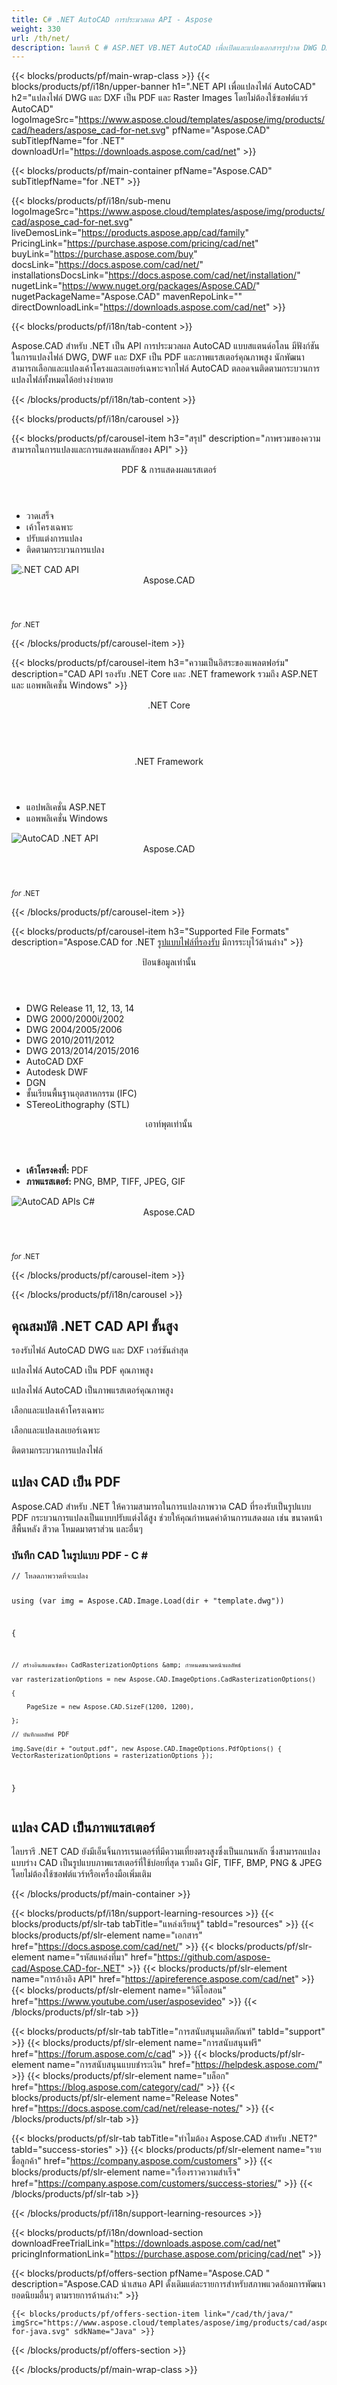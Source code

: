 ```yaml
---
title: C# .NET AutoCAD การประมวลผล API - Aspose 
weight: 330
url: /th/net/ 
description: ไลบรารี C # ASP.NET VB.NET AutoCAD เพื่อเปิดและแปลงเอกสารรูปวาด DWG DXF เป็น PDF PNG GIF BMP JPEG และ TIFF
---
```


{{< blocks/products/pf/main-wrap-class >}}
{{< blocks/products/pf/i18n/upper-banner h1=".NET API เพื่อแปลงไฟล์ AutoCAD" h2="แปลงไฟล์ DWG และ DXF เป็น PDF และ Raster Images โดยไม่ต้องใช้ซอฟต์แวร์ AutoCAD" logoImageSrc="https://www.aspose.cloud/templates/aspose/img/products/cad/headers/aspose_cad-for-net.svg" pfName="Aspose.CAD" subTitlepfName="for .NET" downloadUrl="https://downloads.aspose.com/cad/net" >}}

{{< blocks/products/pf/main-container pfName="Aspose.CAD" subTitlepfName="for .NET" >}}

{{< blocks/products/pf/i18n/sub-menu logoImageSrc="https://www.aspose.cloud/templates/aspose/img/products/cad/aspose_cad-for-net.svg" liveDemosLink="https://products.aspose.app/cad/family" PricingLink="https://purchase.aspose.com/pricing/cad/net" buyLink="https://purchase.aspose.com/buy" docsLink="https://docs.aspose.com/cad/net/" installationsDocsLink="https://docs.aspose.com/cad/net/installation/" nugetLink="https://www.nuget.org/packages/Aspose.CAD/" nugetPackageName="Aspose.CAD" mavenRepoLink="" directDownloadLink="https://downloads.aspose.com/cad/net" >}}

{{< blocks/products/pf/i18n/tab-content >}}
<p>
 Aspose.CAD สำหรับ .NET เป็น API การประมวลผล AutoCAD แบบสแตนด์อโลน มีฟังก์ชันในการแปลงไฟล์ DWG, DWF และ DXF เป็น PDF และภาพแรสเตอร์คุณภาพสูง นักพัฒนาสามารถเลือกและแปลงเค้าโครงและเลเยอร์เฉพาะจากไฟล์ AutoCAD ตลอดจนติดตามกระบวนการแปลงไฟล์ทั้งหมดได้อย่างง่ายดาย
</p>

{{< /blocks/products/pf/i18n/tab-content >}}

<!--Diagrams Start-->
{{< blocks/products/pf/i18n/carousel >}}

{{< blocks/products/pf/carousel-item h3="สรุป" description="ภาพรวมของความสามารถในการแปลงและการแสดงผลหลักของ API" >}}
<div class="diagram1 d1-net">
 <div class="d1-row">
  <div class="d1-col d1-left">
  </div>
  <!--/left-->
  <div class="d1-col d1-right">
   <header>
    <i class="fa fa-copy">
    </i>
    PDF &amp; การแสดงผลแรสเตอร์
   </header>
   <ul>
    <li>
     วาดเสร็จ
    </li>
    <li>
     เค้าโครงเฉพาะ
    </li>
    <li>
     ปรับแต่งการแปลง
    </li>
    <li>
     ติดตามกระบวนการแปลง
    </li>
   </ul>
  </div>
  <!--/right-->
 </div>
 <!--/row-->
 <div class="d1-logo">
  <img alt=".NET CAD API" src="https://www.aspose.cloud/templates/aspose/img/products/cad/aspose_cad-for-net.svg"/>
  <header>
   Aspose.CAD
  </header>
  <footer>
   <small>
    <em>
     for
    </em>
    .NET
   </small>
  </footer>
 </div>
 <!--/logo-->
</div>

{{< /blocks/products/pf/carousel-item >}}

{{< blocks/products/pf/carousel-item h3="ความเป็นอิสระของแพลตฟอร์ม" description="CAD API รองรับ .NET Core และ .NET framework รวมถึง ASP.NET และ แอพพลิเคชั่น Windows" >}}
<div class="diagram1 d1-net">
 <div class="d1-row">
  <div class="d1-col d1-left">
  </div>
  <!--/left-->
  <div class="d1-col d1-right">
   <header>
    <i class="fa fa-cubes">
    </i>
    .NET Core
   </header>
   <br/>
   <header>
    <i class="fa fa-cubes">
    </i>
    .NET Framework
   </header>
   <ul>
    <li>
     แอปพลิเคชั่น ASP.NET
    </li>
    <li>
     แอพพลิเคชั่น Windows
    </li>
   </ul>
  </div>
  <!--/right-->
 </div>
 <!--/row-->
 <div class="d1-logo">
  <img alt="AutoCAD .NET API" src="https://www.aspose.cloud/templates/aspose/img/products/cad/aspose_cad-for-net.svg"/>
  <header>
   Aspose.CAD
  </header>
  <footer>
   <small>
    <em>
     for
    </em>
    .NET
   </small>
  </footer>
 </div>
 <!--/logo-->
</div>

{{< /blocks/products/pf/carousel-item >}}

{{< blocks/products/pf/carousel-item h3="Supported File Formats" description="Aspose.CAD for .NET [รูปแบบไฟล์ที่รองรับ](https://docs.aspose.com/cad/net/supported-file-formats/)  มีการระบุไว้ด้านล่าง" >}}
<div class="diagram1 d2 d1-net">
 <div class="d1-row">
  <div class="d1-col d1-left">
   <header>
    <i class="fa fa-long-arrow-down">
    </i>
    ป้อนข้อมูลเท่านั้น
   </header>
   <ul>
    <li>
     DWG Release 11, 12, 13, 14
    </li>
    <li>
     DWG 2000/2000i/2002
    </li>
    <li>
     DWG 2004/2005/2006
    </li>
    <li>
     DWG 2010/2011/2012
    </li>
    <li>
     DWG 2013/2014/2015/2016
    </li>
    <li>
     AutoCAD DXF
    </li>
    <li>
     Autodesk DWF
    </li>
    <li>
     DGN
    </li>
    <li>
     ชั้นเรียนพื้นฐานอุตสาหกรรม (IFC)
    </li>
    <li>
     STereoLithography (STL)
    </li>
   </ul>
  </div>
  <!--/left-->
  <div class="d1-col d1-right">
   <header>
    <i class="fa fa-mail-forward">
    </i>
    เอาท์พุตเท่านั้น
   </header>
   <ul>
    <li>
     <b>
      เค้าโครงคงที่:
     </b>
     PDF
    </li>
    <li>
     <b>
      ภาพแรสเตอร์:
     </b>
     PNG, BMP, TIFF, JPEG, GIF
    </li>
   </ul>
  </div>
  <!--/right-->
 </div>
 <!--/row-->
 <div class="d1-logo">
  <img alt="AutoCAD APIs C#" src="https://www.aspose.cloud/templates/aspose/img/products/cad/aspose_cad-for-net.svg"/>
  <header>
   Aspose.CAD
  </header>
  <footer>
   <small>
    <em>
     for
    </em>
    .NET
   </small>
  </footer>
 </div>
 <!--/logo-->
</div>

{{< /blocks/products/pf/carousel-item >}}

{{< /blocks/products/pf/i18n/carousel >}}
<!--Diagrams End-->

<!--Feature-section Start-->
<div class="container-fluid features-section singleproduct bg-gray">
 <a class="anchor" id="features" name="features">
 </a>
 <div class="row">
  <div class="container">
   <h2 class="pr-ft">
    คุณสมบัติ .NET CAD API ขั้นสูง
   </h2>
   <p>
   </p>
   <div class="col-lg-4">
    <em class="fa fa-files-o ico-blue fa-2x col-lg-2">
    </em>
    <p class="col-lg-10">
     รองรับไฟล์ AutoCAD DWG และ DXF เวอร์ชันล่าสุด
    </p>
   </div>
   <div class="col-lg-4">
    <em class="fa fa-file-pdf-o ico-blue fa-2x col-lg-2">
    </em>
    <p class="col-lg-10">
     แปลงไฟล์ AutoCAD เป็น PDF คุณภาพสูง
    </p>
   </div>
   <div class="col-lg-4">
    <em class="fa fa-image ico-blue fa-2x col-lg-2">
    </em>
    <p class="col-lg-10">
     แปลงไฟล์ AutoCAD เป็นภาพแรสเตอร์คุณภาพสูง
    </p>
   </div>
   <div class="col-lg-4">
    <em class="fa fa-object-group ico-blue fa-2x col-lg-2">
    </em>
    <p class="col-lg-10">
     เลือกและแปลงเค้าโครงเฉพาะ
    </p>
   </div>
   <div class="col-lg-4">
    <em class="fa fa-object-ungroup ico-blue fa-2x col-lg-2">
    </em>
    <p class="col-lg-10">
     เลือกและแปลงเลเยอร์เฉพาะ
    </p>
   </div>
   <div class="col-lg-4">
    <em class="fa fa-cogs ico-blue fa-2x col-lg-2">
    </em>
    <p class="col-lg-10">
     ติดตามกระบวนการแปลงไฟล์
    </p>
   </div>
   <div class="col-lg-12">
    <h2 class="h2title">
     แปลง CAD เป็น PDF
    </h2>
    <p>
     Aspose.CAD สำหรับ .NET ให้ความสามารถในการแปลงภาพวาด CAD ที่รองรับเป็นรูปแบบ PDF กระบวนการแปลงเป็นแบบปรับแต่งได้สูง ช่วยให้คุณกำหนดค่าด้านการแสดงผล เช่น ขนาดหน้า สีพื้นหลัง สีวาด โหมดมาตราส่วน และอื่นๆ
    </p>
    <div class="codeblock" id="code">
     <h3>
      บันทึก CAD ในรูปแบบ PDF - C #
     </h3>
     <pre><code class="cs">// โหลดภาพวาดที่จะแปลง

using (var img = Aspose.CAD.Image.Load(dir + "template.dwg"))

{

    // สร้างอินสแตนซ์ของ CadRasterizationOptions &amp; กำหนดขนาดหน้าผลลัพธ์

    var rasterizationOptions = new Aspose.CAD.ImageOptions.CadRasterizationOptions()

    {

        PageSize = new Aspose.CAD.SizeF(1200, 1200),

    };

    // บันทึกผลลัพธ์ PDF

    img.Save(dir + "output.pdf", new Aspose.CAD.ImageOptions.PdfOptions() { VectorRasterizationOptions = rasterizationOptions });

}</code></pre>
    </div>
   </div>
   <div class="col-lg-12">
    <h2 class="h2title">
     แปลง CAD เป็นภาพแรสเตอร์
    </h2>
    <p>
     ไลบรารี .NET CAD ยังมีเอ็นจิ้นการเรนเดอร์ที่มีความเที่ยงตรงสูงซึ่งเป็นแกนหลัก ซึ่งสามารถแปลงแบบร่าง CAD เป็นรูปแบบภาพแรสเตอร์ที่ใช้บ่อยที่สุด รวมถึง GIF, TIFF, BMP, PNG &amp; JPEG โดยไม่ต้องใช้ซอฟต์แวร์หรือเครื่องมือเพิ่มเติม
    </p>
   </div>
  </div>
 </div>
</div>
<!--Feature-section End-->

{{< /blocks/products/pf/main-container >}}


{{< blocks/products/pf/i18n/support-learning-resources >}}
{{< blocks/products/pf/slr-tab tabTitle="แหล่งเรียนรู้" tabId="resources" >}}
{{< blocks/products/pf/slr-element name="เอกสาร" href="https://docs.aspose.com/cad/net/" >}}
{{< blocks/products/pf/slr-element name="รหัสแหล่งที่มา" href="https://github.com/aspose-cad/Aspose.CAD-for-.NET" >}}
{{< blocks/products/pf/slr-element name="การอ้างอิง API" href="https://apireference.aspose.com/cad/net" >}}
{{< blocks/products/pf/slr-element name="วิดีโอสอน" href="https://www.youtube.com/user/asposevideo" >}}
{{< /blocks/products/pf/slr-tab >}}

{{< blocks/products/pf/slr-tab tabTitle="การสนับสนุนผลิตภัณฑ์" tabId="support" >}}
{{< blocks/products/pf/slr-element name="การสนับสนุนฟรี" href="https://forum.aspose.com/c/cad" >}}
{{< blocks/products/pf/slr-element name="การสนับสนุนแบบชำระเงิน" href="https://helpdesk.aspose.com/" >}}
{{< blocks/products/pf/slr-element name="บล็อก" href="https://blog.aspose.com/category/cad/" >}}
{{< blocks/products/pf/slr-element name="Release Notes" href="https://docs.aspose.com/cad/net/release-notes/" >}}
{{< /blocks/products/pf/slr-tab >}}

{{< blocks/products/pf/slr-tab tabTitle="ทำไมต้อง Aspose.CAD สำหรับ .NET?" tabId="success-stories" >}}
{{< blocks/products/pf/slr-element name="รายชื่อลูกค้า" href="https://company.aspose.com/customers" >}}
{{< blocks/products/pf/slr-element name="เรื่องราวความสำเร็จ" href="https://company.aspose.com/customers/success-stories/" >}}
{{< /blocks/products/pf/slr-tab >}}

{{< /blocks/products/pf/i18n/support-learning-resources >}}

{{< blocks/products/pf/i18n/download-section downloadFreeTrialLink="https://downloads.aspose.com/cad/net" pricingInformationLink="https://purchase.aspose.com/pricing/cad/net" >}}

{{< blocks/products/pf/offers-section pfName="Aspose.CAD " description="Aspose.CAD นำเสนอ API ดั้งเดิมแต่ละรายการสำหรับสภาพแวดล้อมการพัฒนายอดนิยมอื่นๆ ตามรายการด้านล่าง:" >}}

    {{< blocks/products/pf/offers-section-item link="/cad/th/java/" imgSrc="https://www.aspose.cloud/templates/aspose/img/products/cad/aspose_cad-for-java.svg" sdkName="Java" >}}

{{< /blocks/products/pf/offers-section >}}

{{< /blocks/products/pf/main-wrap-class >}}